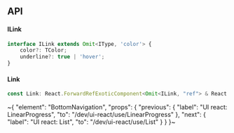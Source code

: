 

## API

#### ILink

```ts
interface ILink extends Omit<IType, 'color'> {
    color?: TColor;
    underline?: true | 'hover';
}
```

#### Link

```ts
const Link: React.ForwardRefExoticComponent<Omit<ILink, "ref"> & React.RefAttributes<unknown>>;
```


~{
  "element": "BottomNavigation",
  "props": {
    "previous": {
      "label": "UI react: LinearProgress",
      "to": "/dev/ui-react/use/LinearProgress"
    },
    "next": {
      "label": "UI react: List",
      "to": "/dev/ui-react/use/List"
    }
  }
}~
